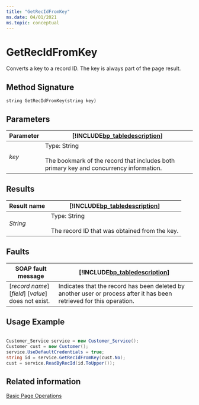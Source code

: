 ```yaml
---
title: "GetRecIdFromKey"
ms.date: 04/01/2021
ms.topic: conceptual
---
```

# GetRecIdFromKey
Converts a key to a record ID. The key is always part of the page result.  
  
## Method Signature  
 `string GetRecIdFromKey(string key)`  
  
## Parameters  
  
|Parameter|[!INCLUDE[bp_tabledescription](../developer/includes/bp_tabledescription_md.md)]|  
|---------------|---------------------------------------|  
|*key*|Type: String<br /><br /> The bookmark of the record that includes both primary key and concurrency information.|  
  
## Results  
  
|Result name|[!INCLUDE[bp_tabledescription](../developer/includes/bp_tabledescription_md.md)]|  
|-----------------|---------------------------------------|  
|*String*|Type: String<br /><br /> The record ID that was obtained from the key.|  
  
## Faults  
  
|SOAP fault message|[!INCLUDE[bp_tabledescription](../developer/includes/bp_tabledescription_md.md)]|  
|------------------------|---------------------------------------|  
|\[*record name*\] \[*field*\] \[*value*\] does not exist.|Indicates that the record has been deleted by another user or process after it has been retrieved for this operation.|  
  
## Usage Example  
  
```c#  
  
Customer_Service service = new Customer_Service();  
Customer cust = new Customer();  
service.UseDefaultCredentials = true;  
string id = service.GetRecIdFromKey(cust.No);  
cust = service.ReadByRecId(id.ToUpper());  
```  
  
## Related information  
 [Basic Page Operations](Basic-Page-Operations.md)